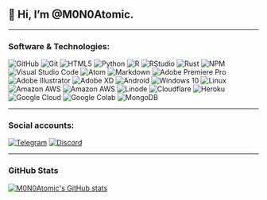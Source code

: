 ## 👋 Hi, I’m @M0N0Atomic.
---
<!--
### About Me
- 👀 I’m interested in coding and technology.
- 🌱 I’m currently learning Python, Rust.

<!---
M0N0Atomic/M0N0Atomic is a ✨ special ✨ repository because its `README.md` (this file) appears on your GitHub profile.
You can click the Preview link to take a look at your changes.
--->

### Software & Technologies:
![GitHub](https://img.shields.io/badge/GITHUB-181717?style=flat&logo=github&logoColor=white)
![Git](https://img.shields.io/badge/GIT-181717?style=flat&logo=git&logoColor=white)
![HTML5](https://img.shields.io/badge/html5-%23E34F26.svg?style=flat&logo=html5&logoColor=white)
![Python](https://img.shields.io/badge/python-3670A0?style=flat&logo=python&logoColor=ffdd54)
![R](https://img.shields.io/badge/R%20%28Programming%20Language%29-white?style=flat&logo=r&logoColor=3670A0)
![RStudio](https://img.shields.io/badge/RStudio-white?style=flat&logo=r&logoColor=3670A0)
![Rust](https://img.shields.io/badge/Rust-%23FEFFDD.svg?style=flat&logo=rust&logoColor=black)
![NPM](https://img.shields.io/badge/NPM-%23000000.svg?style=flat&logo=npm&logoColor=white)
![Visual Studio Code](https://img.shields.io/badge/VISUAL--STUDIO--CODE-007ACC?style=flat&logo=visual-studio-code&logoColor=white)
![Atom](https://img.shields.io/badge/Atom-%2366595C.svg?style=flat&logo=atom&logoColor=white)
![Markdown](https://img.shields.io/badge/markdown-%23000000.svg?style=flat&logo=markdown&logoColor=white)
![Adobe Premiere Pro](https://img.shields.io/badge/Adobe%20Premiere%20Pro-%2300005b.svg?style=flat&logo=adobepremierepro&logoColor=99f)
![Adobe Illustrator](https://img.shields.io/badge/Adobe%20Illustrator-3C240C.svg?style=flat&logo=adobeillustrator&logoColor=f8a829)
![Adobe XD](https://img.shields.io/badge/Adobe%20XD-470137?style=flat&logo=Adobe%20XD&logoColor=#FF61F6)
![Android](https://img.shields.io/badge/Android-3DDC84?style=flat&logo=android&logoColor=white)
![Windows 10](https://img.shields.io/badge/Windows-0078D6?style=flat&logo=windows&logoColor=white)
![Linux](https://img.shields.io/badge/Linux-282a36?style=flat&logo=linux&logoColor=white)
![Amazon AWS](https://img.shields.io/badge/AWS-181717?style=flat&logo=amazonaws&logoColor=yellow)
![Amazon AWS](https://img.shields.io/badge/Azure-007FFF?style=flat&logo=microsoftazure)
![Linode](https://img.shields.io/badge/Linode-006400?style=flat&logo=linode&logoColor=white)
![Cloudflare](https://img.shields.io/badge/Cloudflare-FFFFFF?style=flat&logo=cloudflare&logoColor=E34F26)
![Heroku](https://img.shields.io/badge/Heroku-6762A6?style=flat&logo=heroku&logoColor=white)
![Google Cloud](https://img.shields.io/badge/Google%20Cloud-FFFFFF?style=flat&logo=googlecloud)
![Google Colab](https://img.shields.io/badge/Google%20Colab-FFFFFF?style=flat&logo=googlecolab&logoColor=E34F26)
![MongoDB](https://img.shields.io/badge/mongoDB-282a36?style=flat&logo=mongodb)

---

###  Social accounts:
[![Telegram](https://img.shields.io/badge/-Telegram-%23282a36?style=flat&logo=Telegram)](https://t.me/Monoatomic)
[![Discord](https://img.shields.io/badge/-Discord-%23202124?style=flat&logo=Discord)](https://discordapp.com/users/698857611944263710)

---

### GitHub Stats
[![M0N0Atomic's GitHub stats](https://github-readme-stats.vercel.app/api?username=M0N0Atomic&theme=yeblu&count_private=true&show_icons=true)](https://github.com/anuraghazra/github-readme-stats)

<!---
![Figma](https://img.shields.io/badge/figma-%23F24E1E.svg?style=flat&logo=figma&logoColor=white)
### Most used languages:
[![Top Langs](https://github-readme-stats.vercel.app/api/top-langs/?username=M0N0Atomic)](https://github.com/anuraghazra/github-readme-stats)
--->
